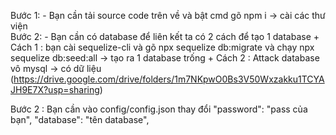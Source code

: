 Bước 1: - Bạn cần tải source code trên về và bật cmd gõ npm i -> cài các thư viện  
Bước 2: - Bạn cần có database để liên kết ta có 2 cách để tạo 1 database 
          + Cách 1 : bạn cài sequelize-cli và gõ npx sequelize db:migrate và chạy npx sequelize db:seed:all -> tạo ra 1 database trống 
          + Cách 2 : Attack database vô mysql -> có dữ liệu (https://drive.google.com/drive/folders/1m7NKpwO0Bs3V50Wxzakku1TCYAJH9E7X?usp=sharing)

Bước 2 : Bạn cần vào config/config.json thay đổi
"password": "pass của bạn",
"database": "tên database",
